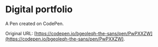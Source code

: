 # Digital portfolio

A Pen created on CodePen.

Original URL: [https://codepen.io/bgeoleqh-the-sans/pen/PwPXXZW](https://codepen.io/bgeoleqh-the-sans/pen/PwPXXZW).

